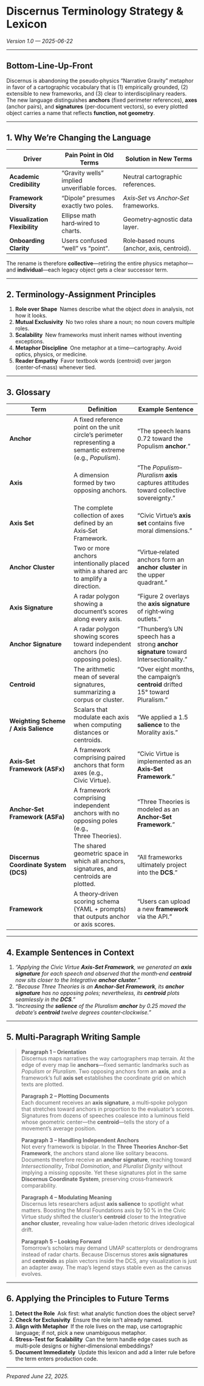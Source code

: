 # Discernus Terminology Strategy & Lexicon  
*Version 1.0 — 2025-06-22*

---

## Bottom‑Line‑Up‑Front  
Discernus is abandoning the pseudo‑physics “Narrative Gravity” metaphor in favor of a cartographic vocabulary that is (1) empirically grounded, (2) extensible to new frameworks, and (3) clear to interdisciplinary readers. The new language distinguishes **anchors** (fixed perimeter references), **axes** (anchor pairs), and **signatures** (per‑document vectors), so every plotted object carries a name that reflects **function, not geometry**.

---

## 1. Why We’re Changing the Language  

| Driver | Pain Point in Old Terms | Solution in New Terms |
|--------|------------------------|-----------------------|
| **Academic Credibility** | “Gravity wells” implied unverifiable forces. | Neutral cartographic references. |
| **Framework Diversity** | “Dipole” presumes exactly two poles. | *Axis‑Set* vs *Anchor‑Set* frameworks. |
| **Visualization Flexibility** | Ellipse math hard‑wired to charts. | Geometry‑agnostic data layer. |
| **Onboarding Clarity** | Users confused “well” vs “point”. | Role‑based nouns (anchor, axis, centroid). |

The rename is therefore **collective**—retiring the entire physics metaphor—and **individual**—each legacy object gets a clear successor term.

---

## 2. Terminology‑Assignment Principles  

1. **Role over Shape** Names describe what the object *does* in analysis, not how it looks.  
2. **Mutual Exclusivity** No two roles share a noun; no noun covers multiple roles.  
3. **Scalability** New frameworks must inherit names without inventing exceptions.  
4. **Metaphor Discipline** One metaphor at a time—cartography. Avoid optics, physics, or medicine.  
5. **Reader Empathy** Favor textbook words (centroid) over jargon (center‑of‑mass) whenever tied.  

---

## 3. Glossary  

| Term | Definition | Example Sentence |
|------|------------|------------------|
| **Anchor** | A fixed reference point on the unit circle’s perimeter representing a semantic extreme (e.g., *Populism*). | “The speech leans 0.72 toward the Populism **anchor**.” |
| **Axis** | A dimension formed by two opposing anchors. | “The *Populism–Pluralism* **axis** captures attitudes toward collective sovereignty.” |
| **Axis Set** | The complete collection of axes defined by an Axis‑Set Framework. | “Civic Virtue’s **axis set** contains five moral dimensions.” |
| **Anchor Cluster** | Two or more anchors intentionally placed within a shared arc to amplify a direction. | “Virtue‑related anchors form an **anchor cluster** in the upper quadrant.” |
| **Axis Signature** | A radar polygon showing a document’s scores along every axis. | “Figure 2 overlays the **axis signature** of right‑wing outlets.” |
| **Anchor Signature** | A radar polygon showing scores toward independent anchors (no opposing poles). | “Thunberg’s UN speech has a strong **anchor signature** toward Intersectionality.” |
| **Centroid** | The arithmetic mean of several signatures, summarizing a corpus or cluster. | “Over eight months, the campaign’s **centroid** drifted 15° toward Pluralism.” |
| **Weighting Scheme / Axis Salience** | Scalars that modulate each axis when computing distances or centroids. | “We applied a 1.5 **salience** to the Morality axis.” |
| **Axis‑Set Framework (ASFx)** | A framework comprising paired anchors that form axes (e.g., Civic Virtue). | “Civic Virtue is implemented as an **Axis‑Set Framework**.” |
| **Anchor‑Set Framework (ASFa)** | A framework comprising independent anchors with no opposing poles (e.g., Three Theories). | “Three Theories is modeled as an **Anchor‑Set Framework**.” |
| **Discernus Coordinate System (DCS)** | The shared geometric space in which all anchors, signatures, and centroids are plotted. | “All frameworks ultimately project into the **DCS**.” |
| **Framework** | A theory‑driven scoring schema (YAML + prompts) that outputs anchor or axis scores. | “Users can upload a new **framework** via the API.” |

---

## 4. Example Sentences in Context  

1. *“Applying the Civic Virtue **Axis‑Set Framework**, we generated an **axis signature** for each speech and observed that the month‑end **centroid** now sits closer to the Integrative **anchor cluster**.”*  
2. *“Because Three Theories is an **Anchor‑Set Framework**, its **anchor signature** has no opposing poles; nevertheless, its **centroid** plots seamlessly in the **DCS**.”*  
3. *“Increasing the **salience** of the Pluralism **anchor** by 0.25 moved the debate’s **centroid** twelve degrees counter‑clockwise.”*  

---

## 5. Multi‑Paragraph Writing Sample  

> **Paragraph 1 – Orientation**  
> Discernus maps narratives the way cartographers map terrain. At the edge of every map lie **anchors**—fixed semantic landmarks such as *Populism* or *Pluralism*. Two opposing anchors form an **axis**, and a framework’s full **axis set** establishes the coordinate grid on which texts are plotted.
>
> **Paragraph 2 – Plotting Documents**  
> Each document receives an **axis signature**, a multi‑spoke polygon that stretches toward anchors in proportion to the evaluator’s scores. Signatures from dozens of speeches coalesce into a luminous field whose geometric center—the **centroid**—tells the story of a movement’s average position.
>
> **Paragraph 3 – Handling Independent Anchors**  
> Not every framework is bipolar. In the **Three Theories Anchor‑Set Framework**, the anchors stand alone like solitary beacons. Documents therefore receive an **anchor signature**, reaching toward *Intersectionality*, *Tribal Domination*, and *Pluralist Dignity* without implying a missing opposite. Yet these signatures plot in the same **Discernus Coordinate System**, preserving cross‑framework comparability.
>
> **Paragraph 4 – Modulating Meaning**  
> Discernus lets researchers adjust **axis salience** to spotlight what matters. Boosting the Moral Foundations axis by 50 % in the Civic Virtue study shifted the cluster’s **centroid** closer to the Integrative **anchor cluster**, revealing how value‑laden rhetoric drives ideological drift.
>
> **Paragraph 5 – Looking Forward**  
> Tomorrow’s scholars may demand UMAP scatterplots or dendrograms instead of radar charts. Because Discernus stores **axis signatures** and **centroids** as plain vectors inside the DCS, any visualization is just an adapter away. The map’s legend stays stable even as the canvas evolves.

---

## 6. Applying the Principles to Future Terms  
1. **Detect the Role** Ask first: what analytic function does the object serve?  
2. **Check for Exclusivity** Ensure the role isn’t already named.  
3. **Align with Metaphor** If the role lives on the map, use cartographic language; if not, pick a new unambiguous metaphor.  
4. **Stress‑Test for Scalability** Can the term handle edge cases such as multi‑pole designs or higher‑dimensional embeddings?  
5. **Document Immediately** Update this lexicon and add a linter rule before the term enters production code.

---

*Prepared June 22, 2025.*  
